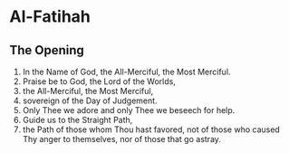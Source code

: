 # Al-Fatihah
## The Opening

1. In the Name of God, the All-Merciful, the Most Merciful.
2. Praise be to God, the Lord of the Worlds,
3. the All-Merciful, the Most Merciful,
4. sovereign of the Day of Judgement.
5. Only Thee we adore and only Thee we beseech for help.
6. Guide us to the Straight Path,
7. the Path of those whom Thou hast favored, not of those who caused Thy anger to themselves, nor of those that go astray.
